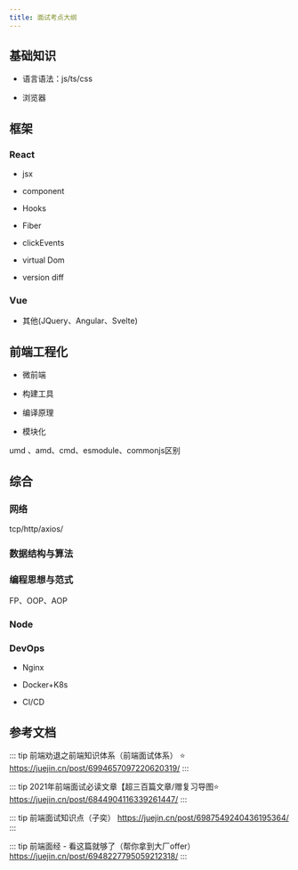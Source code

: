 ```yaml
---
title: 面试考点大纲
---
```

## 基础知识

- 语言语法：js/ts/css

- 浏览器

## 框架

### React

- jsx

- component 

- Hooks

- Fiber

- clickEvents

- virtual Dom

- version diff

### Vue

- 其他(JQuery、Angular、Svelte)

## 前端工程化

- 微前端

- 构建工具

- 编译原理

- 模块化

umd 、amd、cmd、esmodule、commonjs区别

## 综合

### 网络

tcp/http/axios/

### 数据结构与算法




### 编程思想与范式

FP、OOP、AOP


### Node

### DevOps

- Nginx

- Docker+K8s

- CI/CD


## 参考文档

  ::: tip
  前端劝退之前端知识体系（前端面试体系） ⭐️
  <https://juejin.cn/post/6994657097220620319/>
  :::

  ::: tip
  2021年前端面试必读文章【超三百篇文章/赠复习导图⭐️
  <https://juejin.cn/post/6844904116339261447/>
  :::

  ::: tip
  前端面试知识点（子奕）
  <https://juejin.cn/post/6987549240436195364/>
  :::

  ::: tip
  前端面经 - 看这篇就够了（帮你拿到大厂offer）
  <https://juejin.cn/post/6948227795059212318/>
  :::

  